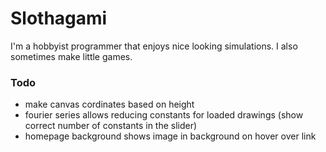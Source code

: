 # Slothagami
I'm a hobbyist programmer that enjoys nice looking simulations. I also sometimes make little games.

### Todo
- make canvas cordinates based on height
- fourier series allows reducing constants for loaded drawings (show correct number of constants in the slider)
- homepage background shows image in background on hover over link
